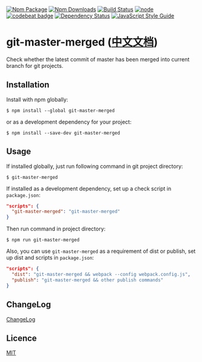 [![Npm Package](https://img.shields.io/npm/v/git-master-merged.svg)](https://www.npmjs.com/package/git-master-merged)
[![Npm Downloads](https://img.shields.io/npm/dm/git-master-merged.svg)](https://www.npmjs.com/package/git-master-merged)
[![Build Status](https://travis-ci.org/elvinn/git-master-merged.svg?branch=master)](https://travis-ci.org/elvinn/git-master-merged)
[![node](https://img.shields.io/node/v/git-master-merged.svg)](https://github.com/elvinn/git-master-merged)
[![codebeat badge](https://codebeat.co/badges/30fdd548-51c2-4267-a322-8cfab860c520)](https://codebeat.co/projects/github-com-elvinn-git-master-merged-master)
[![Dependency Status](https://david-dm.org/elvinn/git-master-merged.svg)](https://david-dm.org/elvinn/git-master-merged?view=list)
[![JavaScript Style Guide](https://img.shields.io/badge/code_style-standard-brightgreen.svg)](https://standardjs.com)

# git-master-merged ([中文文档](https://github.com/elvinn/git-master-merged/blob/master/README_ZH.md))

Check whether the latest commit of master has been merged into current branch for git projects.

## Installation
Install with npm globally:

```shell
$ npm install --global git-master-merged
```

or as a development dependency for your project:

```shell
$ npm install --save-dev git-master-merged
```

## Usage
If installed globally, just run following command in git project directory:

```shell
$ git-master-merged
```

If installed as a development dependency, set up a check script in `package.json`:

``` json
"scripts": {
  "git-master-merged": "git-master-merged"
}
```

Then run command in project directory:

```shell
$ npm run git-master-merged
```


Also, you can use `git-master-merged` as a requirement of dist or publish, set up dist and scripts in `package.json`:

``` json
"scripts": {
  "dist": "git-master-merged && webpack --config webpack.config.js",
  "publish": "git-master-merged && other publish commands"
}
```

## ChangeLog
[ChangeLog](https://github.com/elvinn/git-master-merged/blob/master/CHANGELOG.md)

## Licence
[MIT](https://github.com/elvinn/git-master-merged/blob/master/LICENSE)

